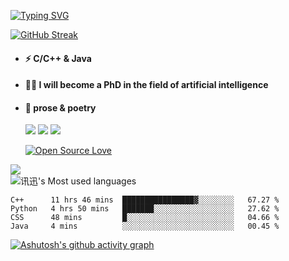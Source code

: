 [![Typing SVG](https://readme-typing-svg.herokuapp.com?font=Permanent+Marker&size=33&color=64B9F7&center=true&vCenter=true&lines=Good+morning!+)](https://git.io/typing-svg)
 
  

[![GitHub Streak](http://github-readme-streak-stats.herokuapp.com?user=xun-girl&theme=tokyonight_duo&hide_border=false&date_format=M%20j%5B%2C%20Y%5D)](https://git.io/streak-stats)




- #### ⚡  C/C++ & Java
- #### 🧑‍🎓  I will become a PhD in the field of artificial intelligence
- #### 📕  prose & poetry
  
  ![](https://img.shields.io/badge/python-3.9-orange?style=for-the—badge&logo=python&logoColor=orange)
  ![](https://img.shields.io/badge/C++-20-pink?style=for-the—badge&logo=C&logoColor=pink)
  ![](https://img.shields.io/badge/java-17-red?style=for-the—badge&logo=java&logoColor=red)
  
  [![Open Source Love](https://badges.frapsoft.com/os/v2/open-source.svg?v=103)](https://github.com/ellerbrock/open-source-badge/)    
  
 

![](https://github-readme-stats.vercel.app/api?username=xun-girl&show_icons=true)    
![讯迅's Most used languages](https://github-readme-stats.vercel.app/api/top-langs/?username=xun-girl&hide=javascript,html,css,markdown&layout=compact&hide_border=true&langs_count=10)   


<!--START_SECTION:waka-->

```text
C++      11 hrs 46 mins  ████████████████▓░░░░░░░░   67.27 %
Python   4 hrs 50 mins   ███████░░░░░░░░░░░░░░░░░░   27.62 %
CSS      48 mins         █░░░░░░░░░░░░░░░░░░░░░░░░   04.66 %
Java     4 mins          ░░░░░░░░░░░░░░░░░░░░░░░░░   00.45 %
```

<!--END_SECTION:waka-->

  
  
 [![Ashutosh's github activity graph](https://activity-graph.herokuapp.com/graph?username=xun-girl&theme=github-light)](https://github.com/ashutosh00710/github-readme-activity-graph)
 
 
 
